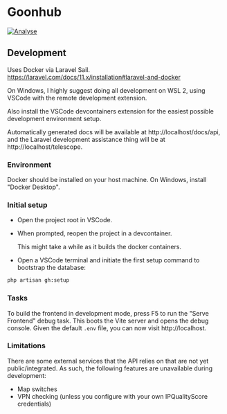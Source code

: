 # Goonhub

[![Analyse](https://github.com/goonstation/goonhub/actions/workflows/analyse.yml/badge.svg)](https://github.com/goonstation/goonhub/actions/workflows/analyse.yml)

## Development

Uses Docker via Laravel Sail. https://laravel.com/docs/11.x/installation#laravel-and-docker

On Windows, I highly suggest doing all development on WSL 2, using VSCode with the remote development extension.

Also install the VSCode devcontainers extension for the easiest possible development environment setup.

Automatically generated docs will be available at http://localhost/docs/api, and the Laravel development assistance thing will be at http://localhost/telescope.

### Environment

Docker should be installed on your host machine. On Windows, install "Docker Desktop".

### Initial setup

- Open the project root in VSCode.
- When prompted, reopen the project in a devcontainer.

  This might take a while as it builds the docker containers.

- Open a VSCode terminal and initiate the first setup command to bootstrap the database:

```bash
php artisan gh:setup
```

### Tasks

To build the frontend in development mode, press F5 to run the "Serve Frontend" debug task. This boots the Vite server and opens the debug console. Given the default `.env` file, you can now visit http://localhost.

### Limitations

There are some external services that the API relies on that are not yet public/integrated. As such, the following features are unavailable during development:

- Map switches
- VPN checking (unless you configure with your own IPQualityScore credentials)
